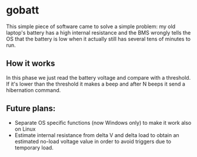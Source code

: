 # gobatt
This simple piece of software came to solve a simple problem: my old laptop's battery has a high internal resistance and the BMS wrongly tells the OS that the battery is low when it actually still has several tens of minutes to run.
## How it works
In this phase we just read the battery voltage and compare with a threshold. If it's lower than the threshold it makes a beep and after N beeps it send a hibernation command.

## Future plans:
* Separate OS specific functions (now Windows only) to make it work also on Linux
* Estimate internal resistance from delta V and delta load to obtain an estimated no-load voltage value in order to avoid triggers due to temporary load.